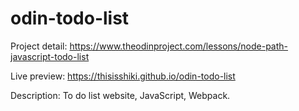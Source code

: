 # odin-todo-list
Project detail: https://www.theodinproject.com/lessons/node-path-javascript-todo-list

Live preview: https://thisisshiki.github.io/odin-todo-list

Description: To do list website, JavaScript, Webpack.
